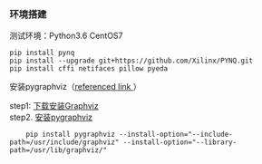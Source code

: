 ### 环境搭建

测试环境：Python3.6  CentOS7
 
    pip install pynq
    pip install --upgrade git+https://github.com/Xilinx/PYNQ.git
    pip install cffi netifaces pillow pyeda 
安装pygraphviz（<a href = https://blog.csdn.net/chirebingxue/article/details/50393755>referenced link </a>）

 step1:  <a href = "https://graphviz.gitlab.io/_pages/Download/Download_source.html">下载安装Graphviz </a><br>
 step2.  <a href = "https://blog.csdn.net/chirebingxue/article/details/50393755">安装pygraphviz</a>

        pip install pygraphviz --install-option="--include-path=/usr/include/graphviz" --install-option="--library-path=/usr/lib/graphviz/"
